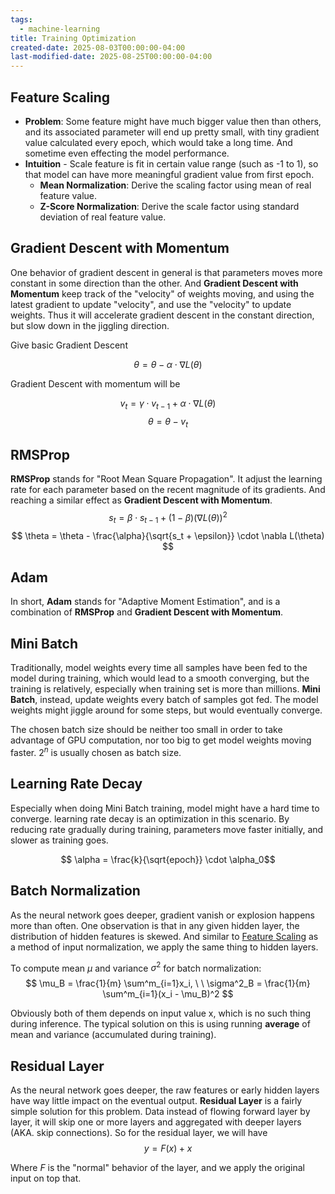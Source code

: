 ```yaml
---
tags:
  - machine-learning
title: Training Optimization
created-date: 2025-08-03T00:00:00-04:00
last-modified-date: 2025-08-25T00:00:00-04:00
---
```


## Feature Scaling

- **Problem**: Some feature might have much bigger value then than others, and its associated parameter will end up pretty small, with tiny gradient value calculated every epoch, which would take a long time. And sometime even effecting the model performance.
- **Intuition** - Scale feature is fit in certain value range (such as -1 to 1), so that model can have more meaningful gradient value from first epoch.
	- **Mean Normalization**: Derive the scaling factor using mean of real feature value.
	- **Z-Score Normalization**: Derive the scale factor using standard deviation of real feature value.

## Gradient Descent with Momentum

One behavior of gradient descent in general is that parameters moves more constant in some direction than the other. And **Gradient Descent with Momentum** keep track of the "velocity" of weights moving, and using the latest gradient to update "velocity", and use the "velocity" to update weights. Thus it will accelerate gradient descent in the constant direction, but slow down in the jiggling direction.

Give basic Gradient Descent

$$\theta = \theta - \alpha \cdot \nabla L(\theta)$$

Gradient Descent with momentum will be

$$v_t = \gamma \cdot v_{t-1} + \alpha \cdot \nabla L(\theta) $$$$ \theta = \theta - v_t  $$

## RMSProp

**RMSProp** stands for "Root Mean Square Propagation". It adjust the learning rate for each parameter based on the recent magnitude of its gradients. And reaching a similar effect as
**Gradient Descent with Momentum**.
$$ s_t = \beta \cdot s_{t-1} + (1-\beta)(\nabla L(\theta))^2 $$
$$ \theta = \theta - \frac{\alpha}{\sqrt{s_t + \epsilon}} \cdot \nabla L(\theta) $$

## Adam

In short, **Adam** stands for "Adaptive Moment Estimation", and is a combination of **RMSProp** and **Gradient Descent with Momentum**.

## Mini Batch

Traditionally, model weights every time all samples have been fed to the model during training, which would lead to a smooth converging, but the training is relatively, especially when training set is more than millions. **Mini Batch**, instead, update weights every batch of samples got fed. The model weights might jiggle around for some steps, but would eventually converge.

The chosen batch size should be neither too small in order to take advantage of GPU computation, nor too big to get model weights moving faster. $2^n$ is usually chosen as batch size.

## Learning Rate Decay

Especially when doing Mini Batch training, model might have a hard time to converge. learning rate decay is an optimization in this scenario. By reducing rate gradually during training, parameters move faster initially, and slower as training goes.

$$ \alpha = \frac{k}{\sqrt{epoch}} \cdot \alpha_0$$

## Batch Normalization

As the neural network goes deeper, gradient vanish or explosion happens more than often. One observation is that in any given hidden layer, the distribution of hidden features is skewed. And similar to [Feature Scaling](#Feature%20Scaling) as a method of input normalization, we apply the same thing to hidden layers.

To compute mean $\mu$ and variance $\sigma^2$ for batch normalization: $$ \mu_B = \frac{1}{m} \sum^m_{i=1}x_i, \ \ \sigma^2_B = \frac{1}{m} \sum^m_{i=1}(x_i - \mu_B)^2 $$

Obviously both of them depends on input value x, which is no such thing during inference. The typical solution on this is using running **average** of mean and variance (accumulated during training).

## Residual Layer

As the neural network goes deeper, the raw features or early hidden layers have way little impact on the eventual output. **Residual Layer** is a fairly simple solution for this problem. Data instead of flowing forward layer by layer, it will skip one or more layers and aggregated with deeper layers (AKA. skip connections). So for the residual layer, we will have $$y = F(x) + x$$

Where $F$ is the "normal" behavior of the layer, and we apply the original input on top that.